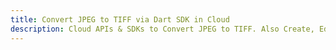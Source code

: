 ---title: Convert JPEG to TIFF via Dart SDK in Clouddescription: Cloud APIs & SDKs to Convert JPEG to TIFF. Also Create, Edit & Render Microsoft Word & OpenOffice documents in the Cloud.---